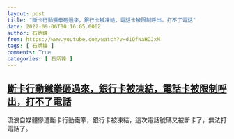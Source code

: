 ```yaml
---
layout: post
title: "斷卡行動鐵拳砸過來，銀行卡被凍結，電話卡被限制呼出，打不了電話"
date: 2022-09-06T00:16:05.000Z
author: 石炳鋒
from: https://www.youtube.com/watch?v=diQfNaHDJxM
tags: [ 石炳锋 ]
comments: True
categories: [ 石炳锋 ]
---
```

<!--1662423365000-->
[斷卡行動鐵拳砸過來，銀行卡被凍結，電話卡被限制呼出，打不了電話](https://www.youtube.com/watch?v=diQfNaHDJxM)
------

<div>
流浪自媒體慘遭斷卡行動鐵拳，銀行卡被凍結，這次電話號碼又被斷卡了，無法打電話了。
</div>
